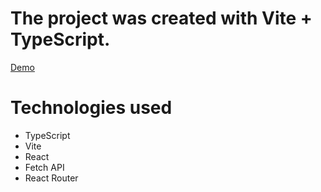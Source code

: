 # The project was created with Vite + TypeScript.

[Demo](https://vasyl-zhyliakov.github.io/people-table/)

# Technologies used

- TypeScript
- Vite
- React
- Fetch API
- React Router

